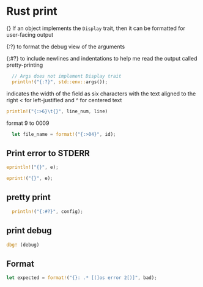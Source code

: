 # Rust print

{} If an object implements the `Display` trait, then it can be formatted for user-facing output

{:?} to format the debug view of the arguments

{:#?} to include newlines and indentations to help me read the output called pretty-printing

```rs
  // Args does not implement Display trait
  println!("{:?}", std::env::args());
```

indicates the width of the field as six characters with the text aligned to the right
< for left-justified
and ^ for centered text

```rs
println!("{:>6}\t{}", line_num, line)
```

format 9 to 0009

```rs
  let file_name = format!("{:>04}", id);
```

## Print error to STDERR

```rs
eprintln!("{}", e);

eprint!("{}", e);
```

## pretty print

```rs
  println!("{:#?}", config);
```

## print debug

```rs
dbg! (debug)
```

## Format

```rs
let expected = format!("{}: .* [(]os error 2[)]", bad);
```
